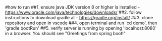 #how to run
##1. ensure java JDK version 8 or higher is installed - https://www.oracle.com/java/technologies/downloads/
##2. follow instructions to download gradle at - https://gradle.org/install/
##3. clone repository and open in vscode
##4. open terminal and run 'cd demo', then 'gradle bootRun'
##5. verify server is running by opening 'localhost:8080' in a browser. You should see "Greetings from spring boot!"
